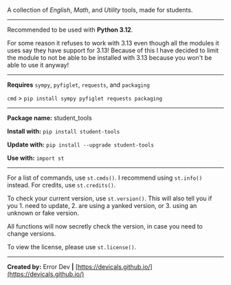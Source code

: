 A collection of *English*, *Math*, and *Utility* tools, made for students.

---

Recommended to be used with **Python 3.12**.

For some reason it refuses to work with 3.13 even though all the modules it uses say they have support for 3.13! Because of this I have decided to limit the module to not be able to be installed with 3.13 because you won't be able to use it anyway!

---

**Requires** `sympy`, `pyfiglet`, `requests`, and `packaging`

`cmd` > `pip install sympy pyfiglet requests packaging`

---

**Package name:** student_tools

**Install with:** `pip install student-tools`

**Update with:** `pip install --upgrade student-tools`

**Use with:** `import st`

---

For a list of commands, use `st.cmds()`. I recommend using `st.info()` instead. For credits, use `st.credits()`.

To check your current version, use `st.version()`. This will also tell you if you 1. need to update, 2. are using a yanked version, or 3. using an unknown or fake version.

All functions will now secretly check the version, in case you need to change versions.

To view the license, please use `st.license()`.

---

**Created by:** Error Dev **|** [https://devicals.github.io/](https://devicals.github.io/)